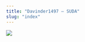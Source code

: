 ```yaml
---
title: "Davinder1497 – SUDA"
slug: "index"
---
```


[![](/wp-content/2007/11/Davinder1497-300x225.jpg)](/wp-content/2007/11/Davinder1497.jpg)